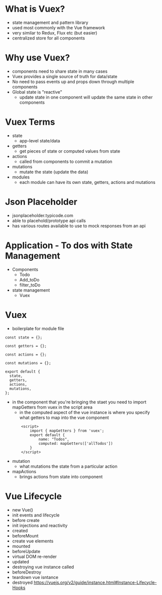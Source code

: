 # What is Vuex?
- state management and pattern library
- used most commonly with the Vue framework
- very similar to Redux, Flux etc (but easier)
- centralized store for all components 

# Why use Vuex?
- components need to share state in many cases
- Vuex provides a single source of truth for data/state
- No need to pass events up and props down through multiple components
- Global state is "reactive"
    - update state in one component will update the same state in other components 

# Vuex Terms
- state
    - app-level state/data 
- getters
    - get pieces of state or computed values from state
- actions
    - called from components to commit a mutation
- mutations
    - mutate the state (update the data)
- modules
    - each module can have its own state, getters, actions and mutations


# Json Placeholder
- jsonplaceholder.typicode.com 
- able to placehold/prototype api calls 
- has various routes available to use to mock responses from an api

# Application - To dos with State Management
- Components
    - Todo
    - Add_toDo
    - filter_toDo
- state management
    - Vuex

# Vuex 
- boilerplate for module file 
```
const state = {};

const getters = {};

const actions = {};

const mutations = {};

export default {
  state,
  getters,
  actions,
  mutations,
};
```
- in the component that you're bringing the staet you need to import mapGetters from vuex in the script area
    - in the computed aspect of the vue instance is where you specify what getters to map into the vue component 
    ```
        <script>
            import { mapGetters } from 'vuex';
            export default {
                name: "Todos",
                computed: mapGetters(['allTodos'])
            }
        </script>
    ```
- mutation
    - what mutations the state from a particular action 
- mapActions
    - brings actions from state into component 

# Vue Lifecycle
- new Vue()
- init events and lifecycle
- before create
- init injections and reactivity
- created
- beforeMount
- create vue elements 
- mounted 
- beforeUpdate
- virtual DOM re-render 
- updated
- destroying vue instance called
- beforeDestroy
- teardown vue isntance
- destroyed
https://vuejs.org/v2/guide/instance.html#Instance-Lifecycle-Hooks